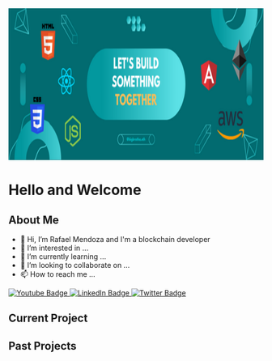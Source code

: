 <div id="header" align= "center">
  <img src="./LetsBuild.png" height=300px width=100% />
</div>

# Hello and Welcome

## About Me

- 👋 Hi, I’m Rafael Mendoza and I'm a blockchain developer
- 👀 I’m interested in ...
- 🌱 I’m currently learning ...
- 💞️ I’m looking to collaborate on ...
- 📫 How to reach me ...

<div id="badges">
  <a href="https://www.rafaelmendoza.net" >
    <img src="https://img.shields.io/badge/Website-red?style=for-the-badge&logo=Bitcoin-SV&logoColor=white" alt="Youtube Badge"/>
  </a>
  <a href="https://www.linkedin.com/in/rafaelmendoza64/" >
    <img src="https://img.shields.io/badge/LinkedIn-blue?style=for-the-badge&logo=linkedin&logoColor=white" alt="LinkedIn Badge"/>
  </a>
  <a href="https://twitter.com/RafaelM27764900" >
    <img src="https://img.shields.io/badge/Twitter-blue?style=for-the-badge&logo=twitter&logoColor=white" alt="Twitter Badge"/>
  </a>
</div>

## Current Project

## Past Projects


